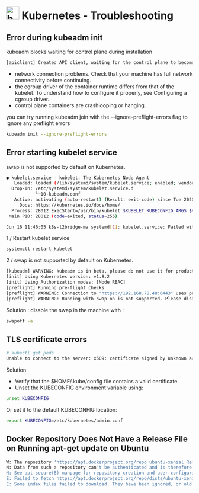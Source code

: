 #   <img src="https://github.com/user-attachments/assets/d567506b-5944-4e20-9517-0cd22e0e2769" width="35" title="hover text"> Kubernetes - Troubleshooting

## Error during kubeadm init
kubeadm blocks waiting for control plane during installation
```bash
[apiclient] Created API client, waiting for the control plane to become ready
```
* network connection problems. Check that your machine has full network connectivity before continuing.
* the cgroup driver of the container runtime differs from that of the kubelet. To understand how to configure it properly, see Configuring a cgroup driver.
* control plane containers are crashlooping or hanging.
  
 you can try running kubeadm join with the --ignore-preflight-errors flag to ignore any preflight errors
```bash
kubeadm init --ignore-preflight-errors
```
## Error starting kubelet service
swap is not supported by default on Kubernetes. 
```bash
● kubelet.service - kubelet: The Kubernetes Node Agent
   Loaded: loaded (/lib/systemd/system/kubelet.service; enabled; vendor preset: enabled)
  Drop-In: /etc/systemd/system/kubelet.service.d
           └─10-kubeadm.conf
   Active: activating (auto-restart) (Result: exit-code) since Tue 2020-06-16 11:46:05 UTC; 9s ago
     Docs: https://kubernetes.io/docs/home/
  Process: 28012 ExecStart=/usr/bin/kubelet $KUBELET_KUBECONFIG_ARGS $KUBELET_CONFIG_ARGS $KUBELET_KUBEADM_ARGS $KUBELET_EXTRA_ARGS (code=exited, status=255)
 Main PID: 28012 (code=exited, status=255)

Jun 16 11:46:05 k8s-l2bridge-ma systemd[1]: kubelet.service: Failed with result 'exit-code'.
```
 1 / Restart kubelet service 

```bash
systemctl restart kubelet
```
 2 / swap is not supported by default on Kubernetes. 
 ```bash
[kubeadm] WARNING: kubeadm is in beta, please do not use it for production clusters.
[init] Using Kubernetes version: v1.8.2
[init] Using Authorization modes: [Node RBAC]
[preflight] Running pre-flight checks
[preflight] WARNING: Connection to "https://192.168.78.48:6443" uses proxy "http://user:pwd@192.168.78.15:3128/". If that is not intended, adjust your proxy settings
[preflight] WARNING: Running with swap on is not supported. Please disable swap or set kubelet's --fail-swap-on flag to false.
```
Solution :
disable the swap in the machine with :
```bash
swapoff -a
```

## TLS certificate errors
```bash
# kubectl get pods
Unable to connect to the server: x509: certificate signed by unknown authority (possibly because of "crypto/rsa: verification error" while trying to verify candidate authority certificate "kubernetes")
```
Solution
* Verify that the $HOME/.kube/config file contains a valid certificate
* Unset the KUBECONFIG environment variable using:
```bash
unset KUBECONFIG
```
Or set it to the default KUBECONFIG location:
```bash
export KUBECONFIG=/etc/kubernetes/admin.conf
```
## Docker Repository Does Not Have a Release File on Running apt-get update on Ubuntu 
```bash
W: The repository 'https://apt.dockerproject.org/repo ubuntu-xenial Release' does not have a Release file.
N: Data from such a repository can't be authenticated and is therefore potentially dangerous to use.
N: See apt-secure(8) manpage for repository creation and user configuration details.
E: Failed to fetch https://apt.dockerproject.org/repo/dists/ubuntu-xenial/main/binary-amd64/Packages
E: Some index files failed to download. They have been ignored, or old ones used instead.
```

